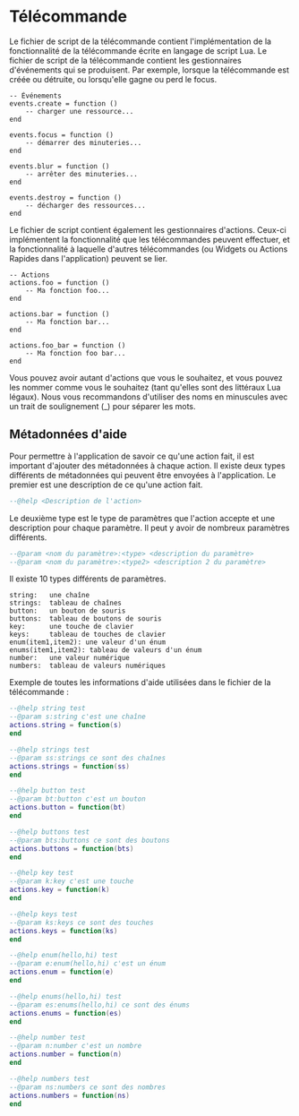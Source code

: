 
# Télécommande

Le fichier de script de la télécommande contient l'implémentation de la fonctionnalité de la télécommande écrite en langage de script Lua.
Le fichier de script de la télécommande contient les gestionnaires d'événements qui se produisent.
Par exemple, lorsque la télécommande est créée ou détruite, ou lorsqu'elle gagne ou perd le focus.

	-- Événements
	events.create = function ()
		-- charger une ressource...
	end

	events.focus = function ()
		-- démarrer des minuteries...
	end

	events.blur = function ()
		-- arrêter des minuteries...
	end

	events.destroy = function ()
		-- décharger des ressources...
	end

Le fichier de script contient également les gestionnaires d'actions. Ceux-ci implémentent la fonctionnalité que les télécommandes peuvent effectuer,
et la fonctionnalité à laquelle d'autres télécommandes (ou Widgets ou Actions Rapides dans l'application) peuvent se lier.

	-- Actions
	actions.foo = function ()
		-- Ma fonction foo...
	end

	actions.bar = function ()
		-- Ma fonction bar...
	end

	actions.foo_bar = function ()
		-- Ma fonction foo bar...
	end

Vous pouvez avoir autant d'actions que vous le souhaitez, et vous pouvez les nommer comme vous le souhaitez (tant qu'elles sont des littéraux Lua légaux).
Nous vous recommandons d'utiliser des noms en minuscules avec un trait de soulignement (_) pour séparer les mots.

## Métadonnées d'aide
Pour permettre à l'application de savoir ce qu'une action fait, il est important d'ajouter des métadonnées à chaque action. Il existe deux types différents de métadonnées qui peuvent être envoyées à l'application. Le premier est une description de ce qu'une action fait.
```lua
--@help <Description de l'action>
```
Le deuxième type est le type de paramètres que l'action accepte et une description pour chaque paramètre. Il peut y avoir de nombreux paramètres différents.
```lua
--@param <nom du paramètre>:<type> <description du paramètre>
--@param <nom du paramètre>:<type2> <description 2 du paramètre>
```
Il existe 10 types différents de paramètres.
```
string:   une chaîne
strings:  tableau de chaînes
button:   un bouton de souris
buttons:  tableau de boutons de souris
key:	  une touche de clavier
keys: 	  tableau de touches de clavier
enum(item1,item2): une valeur d'un énum
enums(item1,item2): tableau de valeurs d'un énum
number:   une valeur numérique
numbers:  tableau de valeurs numériques
```

Exemple de toutes les informations d'aide utilisées dans le fichier de la télécommande :
```lua
--@help string test
--@param s:string c'est une chaîne
actions.string = function(s)
end

--@help strings test
--@param ss:strings ce sont des chaînes
actions.strings = function(ss)
end

--@help button test
--@param bt:button c'est un bouton
actions.button = function(bt)
end

--@help buttons test
--@param bts:buttons ce sont des boutons
actions.buttons = function(bts)
end

--@help key test
--@param k:key c'est une touche
actions.key = function(k)
end

--@help keys test
--@param ks:keys ce sont des touches
actions.keys = function(ks)
end

--@help enum(hello,hi) test
--@param e:enum(hello,hi) c'est un énum
actions.enum = function(e)
end

--@help enums(hello,hi) test
--@param es:enums(hello,hi) ce sont des énums
actions.enums = function(es)
end

--@help number test
--@param n:number c'est un nombre
actions.number = function(n)
end

--@help numbers test
--@param ns:numbers ce sont des nombres
actions.numbers = function(ns)
end
```